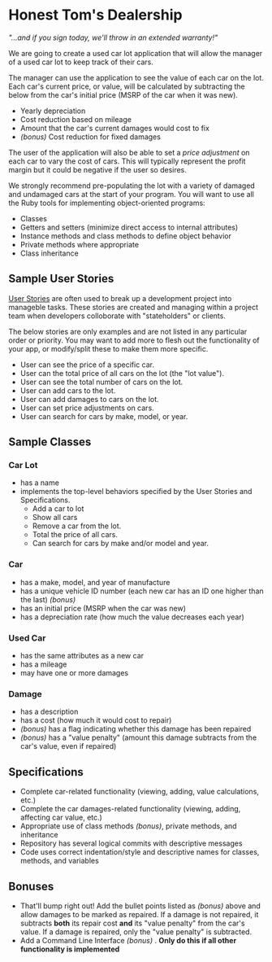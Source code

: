 # Honest Tom's Dealership

*"...and if you sign today, we'll throw in an extended warranty!"*

We are going to create a used car lot application that will allow the manager of a used car lot to keep track of their cars.

The manager can use the application to see the value of each car on the lot. Each car's current price, or value, will be calculated by subtracting the below from the car's initial price (MSRP of the car when it was new).

* Yearly depreciation
* Cost reduction based on mileage
* Amount that the car's current damages would cost to fix
* *(bonus)* Cost reduction for fixed damages

The user of the application will also be able to set a *price adjustment* on each car to vary the cost of cars. This will typically represent the profit margin but it could be negative if the user so desires.

We strongly recommend pre-populating the lot with a variety of damaged and undamaged cars at the start of your program. 
You will want to use all the Ruby tools for implementing object-oriented programs:

* Classes
* Getters and setters (minimize direct access to internal attributes)
* Instance methods and class methods to define object behavior
* Private methods where appropriate
* Class inheritance 

## Sample User Stories

[User Stories](http://www.mountaingoatsoftware.com/agile/user-stories) are often used to break up a development project into manageble tasks. These stories are created and managing within a project team when developers colloborate with "stateholders" or clients.

The below stories are only examples and are not listed in any particular order or priority. You may want to add more to flesh out the functionality of your app, or modify/split these to make them more specific.

* User can see the price of a specific car.
* User can the total price of all cars on the lot (the "lot value").
* User can see the total number of cars on the lot.
* User can add cars to the lot.
* User can add damages to cars on the lot.
* User can set price adjustments on cars.
* User can search for cars by make, model, or year.

## Sample Classes

### Car Lot
* has a name
* implements the top-level behaviors specified by the User Stories and Specifications.
	* Add a car to lot  
	* Show all cars  
	* Remove a car from the lot.  
	* Total the price of all cars.  
	* Can search for cars by make and/or model and year.  


### Car
* has a make, model, and year of manufacture
* has a unique vehicle ID number (each new car has an ID one higher than the last) *(bonus)*
* has an initial price (MSRP when the car was new)
* has a depreciation rate (how much the value decreases each year)

### Used Car
* has the same attributes as a new car
* has a mileage
* may have one or more damages

### Damage
* has a description
* has a cost (how much it would cost to repair)
* *(bonus)* has a flag indicating whether this damage has been repaired
* *(bonus)* has a "value penalty" (amount this damage subtracts from the car's value, even if repaired)

## Specifications

* Complete car-related functionality (viewing, adding, value calculations, etc.)
* Complete the car damages-related functionality (viewing, adding, affecting car value, etc.)
* Appropriate use of class methods *(bonus)*, private methods, and inheritance
* Repository has several logical commits with descriptive messages
* Code uses correct indentation/style and descriptive names for classes, methods, and variables

## Bonuses

* That'll bump right out! Add the bullet points listed as *(bonus)* above and allow damages to be marked as repaired. If a damage is not repaired, it subtracts **both** its repair cost **and** its "value penalty" from the car's value. If a damage is repaired, only the "value penalty" is subtracted.
* Add a Command Line Interface *(bonus)* . __Only do this if all other functionality is implemented__

